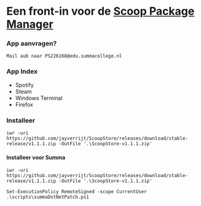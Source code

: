 # Een front-in voor de [Scoop Package Manager](https://github.com/ScoopInstaller/Scoop)


### App aanvragen?
	Mail aub naar PS226168@edu.summacollege.nl


### App Index
* Spotify
* Steam
* Windows Terminal
* Firefox

### Installeer
```
iwr -uri https://github.com/jayverrijt/ScoopStore/releases/download/stable-release/v1.1.1.zip -OutFile '.\ScoopStore-v1.1.1.zip'
```

#### Installeer voor Summa
```
iwr -uri https://github.com/jayverrijt/ScoopStore/releases/download/stable-release/v1.1.1.zip -OutFile '.\ScoopStore-v1.1.1.zip'

Set-ExecutionPolicy RemoteSigned -scope CurrentUser
.\scripts\summaDotNetPatch.ps1
```
